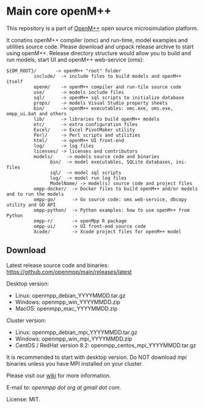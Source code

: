 # Main core openM++

This repository is a part of [OpenM++](http://www.openmpp.org/) open source microsimulation platform.

It conatins openM++ compiler (omc) and run-time, model examples and utilities source code.
Please download and unpack release archive to start using openM++.
Release directory structure would allow you to build and run models, start UI and openM++ web-service (oms):

```
${OM_ROOT}/       -> openM++ "root" folder
          include/  -> include files to build models and openM++ itself
          openm/    -> openM++ compiler and run-tile source code
          use/      -> models include files
          sql/      -> openM++ sql scripts to initialize database
          props/    -> models Visual Studio property sheets
          bin/      -> openM++ executables: omc.exe, oms.exe, ompp_ui.bat and others
          lib/      -> libraries to build openM++ models
          etc/      -> extra configuration files
          Excel/    -> Excel PivotMaker utility
          Perl/     -> Perl scripts and utilities
          html/     -> openM++ UI front-end
          log/      -> log files
          licenses/ -> licenses and contributors
          models/     -> models source code and binaries
                bin/  -> model executables, SQLite databases, ini-files
                sql/  -> model sql scripts
                log/  -> model run log files
                ModelName/ -> model(s) source code and project files
          ompp-docker/  -> Docker files to build openM++ and/or models and to run the models
          ompp-go/      -> Go source code: oms web-service, dbcopy utility and GO API
          ompp-python/  -> Python examples: how to use openM++ from Python
          ompp-r/       -> openMpp R package
          ompp-ui/      -> UI front-end source code
          Xcode/        -> Xcode project files for openM++ model
```

## Download

Latest release source code and binaries: <https://github.com/openmpp/main/releases/latest>

Desktop version:
 - Linux:   openmpp_debian_YYYYMMDD.tar.gz
 - Windows: openmpp_win_YYYYMMDD.zip 
 - MacOS:   openmpp_mac_YYYYMMDD.zip 

Cluster version:
 - Linux:   openmpp_debian_mpi_YYYYMMDD.tar.gz
 - Windows: openmpp_win_mpi_YYYYMMDD.zip 
 - CentOS / RedHat version 8.2:  openmpp_centos_mpi_YYYYMMDD.tar.gz
 
It is recommended to start with desktop version.
Do NOT download _mpi_ binaries unless you have MPI installed on your cluster.
  
Please visit our [wiki](https://ompp.sourceforge.io/wiki/) for more information.

E-mail to: _openmpp dot org at gmail dot com_.

License: MIT.
